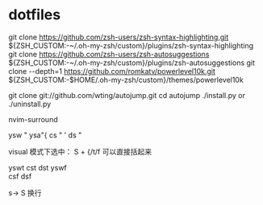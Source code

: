 # dotfiles

git clone https://github.com/zsh-users/zsh-syntax-highlighting.git ${ZSH_CUSTOM:-~/.oh-my-zsh/custom}/plugins/zsh-syntax-highlighting
git clone https://github.com/zsh-users/zsh-autosuggestions ${ZSH_CUSTOM:-~/.oh-my-zsh/custom}/plugins/zsh-autosuggestions
git clone --depth=1 https://github.com/romkatv/powerlevel10k.git ${ZSH_CUSTOM:-$HOME/.oh-my-zsh/custom}/themes/powerlevel10k

git clone git://github.com/wting/autojump.git
cd autojump
./install.py or ./uninstall.py



nvim-surround 


ysw " 
ysa"{
cs " ' 
ds " 

visual 模式下选中： S + {/t/f 可以直接括起来

yswt 
cst 
dst 
yswf  
csf
dsf 


s-> S 换行

